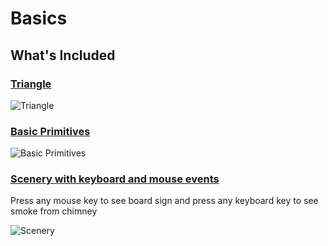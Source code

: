 # Basics



## What's Included

### [Triangle](/Basics/Triangle.c)

   ![Triangle](https://user-images.githubusercontent.com/47852407/93300901-48f15a80-f815-11ea-8c84-c229491afe8a.png)

### [Basic Primitives](/Basics/Basic_Primitives.c)

   ![Basic Primitives](https://user-images.githubusercontent.com/47852407/93301038-79d18f80-f815-11ea-907e-b1199de43032.png)

### [Scenery with keyboard and mouse events](/Basics/Scenery.c) 
   Press any mouse key to see board sign and press any keyboard key to see smoke from chimney

   ![Scenery](https://user-images.githubusercontent.com/47852407/93301145-a4234d00-f815-11ea-83d6-2b8619753e15.png)
